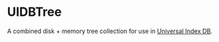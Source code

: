 # UIDBTree

A combined disk + memory tree collection for use in [Universal Index DB](https://github.com/ARSADavis/UniversalIndexDB).
